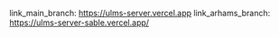 link_main_branch: https://ulms-server.vercel.app
link_arhams_branch: https://ulms-server-sable.vercel.app/
